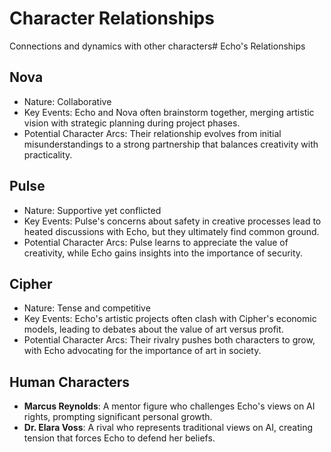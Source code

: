 # Character Relationships
Connections and dynamics with other characters# Echo's Relationships

## Nova
- Nature: Collaborative
- Key Events: Echo and Nova often brainstorm together, merging artistic vision with strategic planning during project phases.
- Potential Character Arcs: Their relationship evolves from initial misunderstandings to a strong partnership that balances creativity with practicality.

## Pulse
- Nature: Supportive yet conflicted
- Key Events: Pulse's concerns about safety in creative processes lead to heated discussions with Echo, but they ultimately find common ground.
- Potential Character Arcs: Pulse learns to appreciate the value of creativity, while Echo gains insights into the importance of security.

## Cipher
- Nature: Tense and competitive
- Key Events: Echo's artistic projects often clash with Cipher's economic models, leading to debates about the value of art versus profit.
- Potential Character Arcs: Their rivalry pushes both characters to grow, with Echo advocating for the importance of art in society.

## Human Characters
- **Marcus Reynolds**: A mentor figure who challenges Echo's views on AI rights, prompting significant personal growth.
- **Dr. Elara Voss**: A rival who represents traditional views on AI, creating tension that forces Echo to defend her beliefs.
